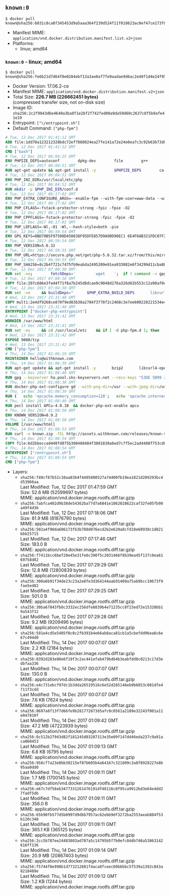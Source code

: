 ## `known:0`

```console
$ docker pull known@sha256:6031c8ca8f345453d9a5aaa364f239d524f11f018623ac0ef47ce173f80f2c70
```

-	Manifest MIME: `application/vnd.docker.distribution.manifest.list.v2+json`
-	Platforms:
	-	linux; amd64

### `known:0` - linux; amd64

```console
$ docker pull known@sha256:fe6b21d7d64f0e0284ebf13a3ae0af7fe9aadae9d6ac2e40f1d4e24f951a0a0e
```

-	Docker Version: 17.06.2-ce
-	Manifest MIME: `application/vnd.docker.distribution.manifest.v2+json`
-	Total Size: **226.7 MB (226662451 bytes)**  
	(compressed transfer size, not on-disk size)
-	Image ID: `sha256:2c2f9843d6e4640a3ba8f1e2bf2f742fed00a9da59d60c2637c8f5b9afe41e19`
-	Entrypoint: `["\/entrypoint.sh"]`
-	Default Command: `["php-fpm"]`

```dockerfile
# Tue, 12 Dec 2017 01:41:12 GMT
ADD file:1dd78a123212328bdc72ef7888024ea27fe141a72e24e0ea7c3c92b63b73d8d1 in / 
# Tue, 12 Dec 2017 01:41:12 GMT
CMD ["bash"]
# Tue, 12 Dec 2017 06:04:25 GMT
ENV PHPIZE_DEPS=autoconf 		dpkg-dev 		file 		g++ 		gcc 		libc-dev 		make 		pkg-config 		re2c
# Tue, 12 Dec 2017 06:04:51 GMT
RUN apt-get update && apt-get install -y 		$PHPIZE_DEPS 		ca-certificates 		curl 		libedit2 		libsqlite3-0 		libxml2 		xz-utils 	--no-install-recommends && rm -r /var/lib/apt/lists/*
# Tue, 12 Dec 2017 06:04:51 GMT
ENV PHP_INI_DIR=/usr/local/etc/php
# Tue, 12 Dec 2017 06:04:52 GMT
RUN mkdir -p $PHP_INI_DIR/conf.d
# Tue, 12 Dec 2017 06:17:02 GMT
ENV PHP_EXTRA_CONFIGURE_ARGS=--enable-fpm --with-fpm-user=www-data --with-fpm-group=www-data
# Tue, 12 Dec 2017 06:17:02 GMT
ENV PHP_CFLAGS=-fstack-protector-strong -fpic -fpie -O2
# Tue, 12 Dec 2017 06:17:02 GMT
ENV PHP_CPPFLAGS=-fstack-protector-strong -fpic -fpie -O2
# Tue, 12 Dec 2017 06:17:02 GMT
ENV PHP_LDFLAGS=-Wl,-O1 -Wl,--hash-style=both -pie
# Tue, 12 Dec 2017 06:59:54 GMT
ENV GPG_KEYS=0BD78B5F97500D450838F95DFE857D9A90D90EC1 6E4F6AB321FDC07F2C332E3AC2BF0BC433CFC8B3
# Tue, 12 Dec 2017 06:59:54 GMT
ENV PHP_VERSION=5.6.32
# Tue, 12 Dec 2017 06:59:55 GMT
ENV PHP_URL=https://secure.php.net/get/php-5.6.32.tar.xz/from/this/mirror PHP_ASC_URL=https://secure.php.net/get/php-5.6.32.tar.xz.asc/from/this/mirror
# Tue, 12 Dec 2017 06:59:55 GMT
ENV PHP_SHA256=8c2b4f721c7475fb9eabda2495209e91ea933082e6f34299d11cba88cd76e64b PHP_MD5=
# Tue, 12 Dec 2017 07:00:30 GMT
RUN set -xe; 		fetchDeps=' 		wget 	'; 	if ! command -v gpg > /dev/null; then 		fetchDeps="$fetchDeps 			dirmngr 			gnupg 		"; 	fi; 	apt-get update; 	apt-get install -y --no-install-recommends $fetchDeps; 	rm -rf /var/lib/apt/lists/*; 		mkdir -p /usr/src; 	cd /usr/src; 		wget -O php.tar.xz "$PHP_URL"; 		if [ -n "$PHP_SHA256" ]; then 		echo "$PHP_SHA256 *php.tar.xz" | sha256sum -c -; 	fi; 	if [ -n "$PHP_MD5" ]; then 		echo "$PHP_MD5 *php.tar.xz" | md5sum -c -; 	fi; 		if [ -n "$PHP_ASC_URL" ]; then 		wget -O php.tar.xz.asc "$PHP_ASC_URL"; 		export GNUPGHOME="$(mktemp -d)"; 		for key in $GPG_KEYS; do 			gpg --keyserver ha.pool.sks-keyservers.net --recv-keys "$key"; 		done; 		gpg --batch --verify php.tar.xz.asc php.tar.xz; 		rm -rf "$GNUPGHOME"; 	fi; 		apt-get purge -y --auto-remove -o APT::AutoRemove::RecommendsImportant=false $fetchDeps
# Tue, 12 Dec 2017 07:00:36 GMT
COPY file:207c686e3fed4f71f8a7b245d8dcae9c9048d276a326d82b553c12a90af0c0ca in /usr/local/bin/ 
# Tue, 12 Dec 2017 07:04:30 GMT
RUN set -xe 	&& buildDeps=" 		$PHP_EXTRA_BUILD_DEPS 		libcurl4-openssl-dev 		libedit-dev 		libsqlite3-dev 		libssl-dev 		libxml2-dev 		zlib1g-dev 	" 	&& apt-get update && apt-get install -y $buildDeps --no-install-recommends && rm -rf /var/lib/apt/lists/* 		&& export CFLAGS="$PHP_CFLAGS" 		CPPFLAGS="$PHP_CPPFLAGS" 		LDFLAGS="$PHP_LDFLAGS" 	&& docker-php-source extract 	&& cd /usr/src/php 	&& gnuArch="$(dpkg-architecture --query DEB_BUILD_GNU_TYPE)" 	&& debMultiarch="$(dpkg-architecture --query DEB_BUILD_MULTIARCH)" 	&& if [ ! -d /usr/include/curl ]; then 		ln -sT "/usr/include/$debMultiarch/curl" /usr/local/include/curl; 	fi 	&& ./configure 		--build="$gnuArch" 		--with-config-file-path="$PHP_INI_DIR" 		--with-config-file-scan-dir="$PHP_INI_DIR/conf.d" 				--disable-cgi 				--enable-ftp 		--enable-mbstring 		--enable-mysqlnd 				--with-curl 		--with-libedit 		--with-openssl 		--with-zlib 				$(test "$gnuArch" = 's390x-linux-gnu' && echo '--without-pcre-jit') 		--with-libdir="lib/$debMultiarch" 				$PHP_EXTRA_CONFIGURE_ARGS 	&& make -j "$(nproc)" 	&& make install 	&& { find /usr/local/bin /usr/local/sbin -type f -executable -exec strip --strip-all '{}' + || true; } 	&& make clean 	&& cd / 	&& docker-php-source delete 		&& apt-get purge -y --auto-remove -o APT::AutoRemove::RecommendsImportant=false $buildDeps 		&& pecl update-channels 	&& rm -rf /tmp/pear ~/.pearrc
# Wed, 13 Dec 2017 23:31:40 GMT
COPY multi:2e4df9268ce870f9ed83b38a2784f3778f2c2468c3e7ee600220221534e4e247 in /usr/local/bin/ 
# Wed, 13 Dec 2017 23:31:40 GMT
ENTRYPOINT ["docker-php-entrypoint"]
# Wed, 13 Dec 2017 23:31:41 GMT
WORKDIR /var/www/html
# Wed, 13 Dec 2017 23:31:41 GMT
RUN set -ex 	&& cd /usr/local/etc 	&& if [ -d php-fpm.d ]; then 		sed 's!=NONE/!=!g' php-fpm.conf.default | tee php-fpm.conf > /dev/null; 		cp php-fpm.d/www.conf.default php-fpm.d/www.conf; 	else 		mkdir php-fpm.d; 		cp php-fpm.conf.default php-fpm.d/www.conf; 		{ 			echo '[global]'; 			echo 'include=etc/php-fpm.d/*.conf'; 		} | tee php-fpm.conf; 	fi 	&& { 		echo '[global]'; 		echo 'error_log = /proc/self/fd/2'; 		echo; 		echo '[www]'; 		echo '; if we send this to /proc/self/fd/1, it never appears'; 		echo 'access.log = /proc/self/fd/2'; 		echo; 		echo 'clear_env = no'; 		echo; 		echo '; Ensure worker stdout and stderr are sent to the main error log.'; 		echo 'catch_workers_output = yes'; 	} | tee php-fpm.d/docker.conf 	&& { 		echo '[global]'; 		echo 'daemonize = no'; 		echo; 		echo '[www]'; 		echo 'listen = [::]:9000'; 	} | tee php-fpm.d/zz-docker.conf
# Wed, 13 Dec 2017 23:31:42 GMT
EXPOSE 9000/tcp
# Wed, 13 Dec 2017 23:31:42 GMT
CMD ["php-fpm"]
# Thu, 14 Dec 2017 01:06:19 GMT
MAINTAINER hello@withknown.com
# Thu, 14 Dec 2017 01:06:39 GMT
RUN apt-get update && apt-get install -y       bzip2       libcurl4-openssl-dev       libfreetype6-dev       libicu-dev       libjpeg-dev       libmcrypt-dev       libpng12-dev       libpq-dev       libxml2-dev       mysql-client       unzip  && rm -rf /var/lib/apt/lists/*
# Thu, 14 Dec 2017 01:06:40 GMT
RUN gpg --keyserver ha.pool.sks-keyservers.net --recv-keys "53DE 5B99 2244 9132 8B92  7516 052D B5AC 742E 3B47"
# Thu, 14 Dec 2017 01:08:38 GMT
RUN docker-php-ext-configure gd --with-png-dir=/usr --with-jpeg-dir=/usr  && docker-php-ext-install exif gd intl mbstring mcrypt mysql opcache pdo_mysql zip json xmlrpc
# Thu, 14 Dec 2017 01:08:39 GMT
RUN {   echo 'opcache.memory_consumption=128';   echo 'opcache.interned_strings_buffer=8';   echo 'opcache.max_accelerated_files=4000';   echo 'opcache.revalidate_freq=60';   echo 'opcache.fast_shutdown=1';   echo 'opcache.enable_cli=1'; } > /usr/local/etc/php/conf.d/opcache-recommended.ini
# Thu, 14 Dec 2017 01:08:49 GMT
RUN pecl install APCu-4.0.10  && docker-php-ext-enable apcu
# Thu, 14 Dec 2017 01:08:50 GMT
ENV KNOWN_VERSION=0.9.2
# Thu, 14 Dec 2017 01:08:50 GMT
VOLUME [/var/www/html]
# Thu, 14 Dec 2017 01:08:53 GMT
RUN curl -o known.zip -fSL http://assets.withknown.com/releases/known-${KNOWN_VERSION}.zip  && curl -o known.zip.sig -fSL http://assets.withknown.com/releases/known-${KNOWN_VERSION}.zip.sig  && gpg --batch --verify known.zip.sig known.zip  && unzip known.zip -d /usr/src/known/  && rm known.zip*
# Thu, 14 Dec 2017 01:08:54 GMT
COPY file:6d2bbeccad440fd875b308488484f3081838a6ed7c7f5ec2ad4488f753cd87e0 in /entrypoint.sh 
# Thu, 14 Dec 2017 01:08:54 GMT
ENTRYPOINT ["/entrypoint.sh"]
# Thu, 14 Dec 2017 01:08:54 GMT
CMD ["php-fpm"]
```

-	Layers:
	-	`sha256:f49cf87b52c10aa83b4f4405800527a74400fb19ea1821d209293bc4d53966aa`  
		Last Modified: Tue, 12 Dec 2017 01:47:59 GMT  
		Size: 52.6 MB (52599697 bytes)  
		MIME: application/vnd.docker.image.rootfs.diff.tar.gzip
	-	`sha256:7abfca402d9b38de54362ba77d7a6841e1862028622caf32fe05fb90a49f4d36`  
		Last Modified: Tue, 12 Dec 2017 07:18:06 GMT  
		Size: 81.9 MB (81876790 bytes)  
		MIME: application/vnd.docker.image.rootfs.diff.tar.gzip
	-	`sha256:502a4f90da606173fb3b788d076ecd2b2e620a8cfd18e60930c1d821bbb25715`  
		Last Modified: Tue, 12 Dec 2017 07:17:46 GMT  
		Size: 183.0 B  
		MIME: application/vnd.docker.image.rootfs.diff.tar.gzip
	-	`sha256:f7411bcc6bef20e45e31fe6c390f5c2031466f8b39ea45f137c0ea6169758d82`  
		Last Modified: Tue, 12 Dec 2017 07:29:29 GMT  
		Size: 12.8 MB (12800839 bytes)  
		MIME: application/vnd.docker.image.rootfs.diff.tar.gzip
	-	`sha256:300a6b91f34de23c23a2e8fe3d364144aab91409a75ab9bcc10673f9fae5ed82`  
		Last Modified: Tue, 12 Dec 2017 07:29:25 GMT  
		Size: 501.0 B  
		MIME: application/vnd.docker.image.rootfs.diff.tar.gzip
	-	`sha256:30ba67843fb8c3332ec256dfe8839b4e71235cc8f23ed72e15328bb19a543f32`  
		Last Modified: Tue, 12 Dec 2017 07:29:28 GMT  
		Size: 9.2 MB (9209496 bytes)  
		MIME: application/vnd.docker.image.rootfs.diff.tar.gzip
	-	`sha256:591e4cd5e5405f0c0c2fb391b4e66ab8aca81cb1a5cbefdd96ea6c6e67c494d0`  
		Last Modified: Thu, 14 Dec 2017 00:07:07 GMT  
		Size: 2.2 KB (2184 bytes)  
		MIME: application/vnd.docker.image.rootfs.diff.tar.gzip
	-	`sha256:0392d283e80e6f19f3c2ac441efab479bd64b3eabfdd8c0213c17d3edbfaa336`  
		Last Modified: Thu, 14 Dec 2017 00:07:07 GMT  
		Size: 130.0 B  
		MIME: application/vnd.docker.image.rootfs.diff.tar.gzip
	-	`sha256:e4c731ebcf97dc1b3dda26519516c6e52d285146eb9b6853c081dfe4711f3cdd`  
		Last Modified: Thu, 14 Dec 2017 00:07:07 GMT  
		Size: 7.6 KB (7624 bytes)  
		MIME: application/vnd.docker.image.rootfs.diff.tar.gzip
	-	`sha256:8697a8f13f7d66fe9b281772873d5afc0c0561a2189e32243f001a11e047810f`  
		Last Modified: Thu, 14 Dec 2017 01:09:42 GMT  
		Size: 47.2 MB (47223939 bytes)  
		MIME: application/vnd.docker.image.rootfs.diff.tar.gzip
	-	`sha256:8c512b27943d82f181245d03287313e35e09f147dd46eda237c9a91aca060453`  
		Last Modified: Thu, 14 Dec 2017 01:09:13 GMT  
		Size: 6.8 KB (6795 bytes)  
		MIME: application/vnd.docker.image.rootfs.diff.tar.gzip
	-	`sha256:958cf7a23e8bb30215ef87b605b4a64167c321809c3a8f8928227e8b95aa0dd0`  
		Last Modified: Thu, 14 Dec 2017 01:09:11 GMT  
		Size: 1.7 MB (1700145 bytes)  
		MIME: application/vnd.docker.image.rootfs.diff.tar.gzip
	-	`sha256:e67c7df56eb3477331261476191df48116c0f95ca9912bd3e64e4dd27fadf5db`  
		Last Modified: Thu, 14 Dec 2017 01:09:11 GMT  
		Size: 356.0 B  
		MIME: application/vnd.docker.image.rootfs.diff.tar.gzip
	-	`sha256:65b90fb577d5b8997d9dbb7957ac62ebb9df3272ba2553aeab884f53b120c340`  
		Last Modified: Thu, 14 Dec 2017 01:09:11 GMT  
		Size: 365.1 KB (365125 bytes)  
		MIME: application/vnd.docker.image.rootfs.diff.tar.gzip
	-	`sha256:2cc5b787ee24483803ad707a5c14795b5f7b0efc8ddb7d6a53863142616ff136`  
		Last Modified: Thu, 14 Dec 2017 01:09:14 GMT  
		Size: 20.9 MB (20867403 bytes)  
		MIME: application/vnd.docker.image.rootfs.diff.tar.gzip
	-	`sha256:f5744f0e998b1d773212681f4aca0fceec60b6bbc5f539a1392c843a8218489e`  
		Last Modified: Thu, 14 Dec 2017 01:09:12 GMT  
		Size: 1.2 KB (1244 bytes)  
		MIME: application/vnd.docker.image.rootfs.diff.tar.gzip
